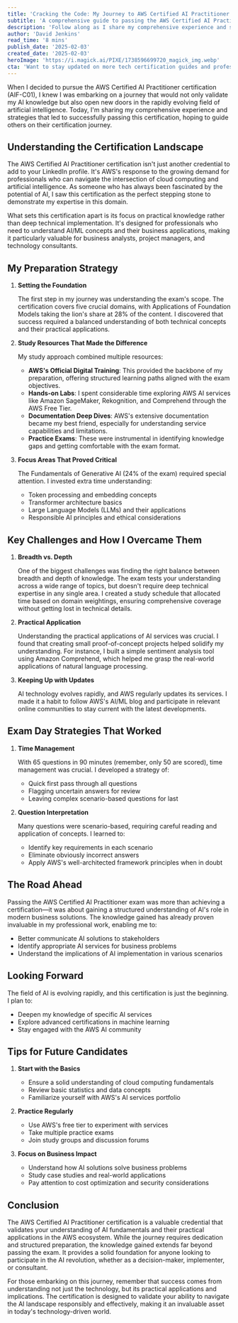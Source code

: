 ```yaml
---
title: 'Cracking the Code: My Journey to AWS Certified AI Practitioner Success'
subtitle: 'A comprehensive guide to passing the AWS Certified AI Practitioner exam'
description: 'Follow along as I share my comprehensive experience and strategies that led to successfully passing the AWS Certified AI Practitioner certification. From study resources and preparation strategies to exam day tips, this guide covers everything you need to know to ace the certification.'
author: 'David Jenkins'
read_time: '8 mins'
publish_date: '2025-02-03'
created_date: '2025-02-03'
heroImage: 'https://i.magick.ai/PIXE/1738596699720_magick_img.webp'
cta: 'Want to stay updated on more tech certification guides and professional development insights? Follow us on LinkedIn for regular updates and expert advice to advance your career in tech.'
---
```


When I decided to pursue the AWS Certified AI Practitioner certification (AIF-C01), I knew I was embarking on a journey that would not only validate my AI knowledge but also open new doors in the rapidly evolving field of artificial intelligence. Today, I'm sharing my comprehensive experience and strategies that led to successfully passing this certification, hoping to guide others on their certification journey.

## Understanding the Certification Landscape

The AWS Certified AI Practitioner certification isn't just another credential to add to your LinkedIn profile. It's AWS's response to the growing demand for professionals who can navigate the intersection of cloud computing and artificial intelligence. As someone who has always been fascinated by the potential of AI, I saw this certification as the perfect stepping stone to demonstrate my expertise in this domain.

What sets this certification apart is its focus on practical knowledge rather than deep technical implementation. It's designed for professionals who need to understand AI/ML concepts and their business applications, making it particularly valuable for business analysts, project managers, and technology consultants.

## My Preparation Strategy

1. **Setting the Foundation**

   The first step in my journey was understanding the exam's scope. The certification covers five crucial domains, with Applications of Foundation Models taking the lion's share at 28% of the content. I discovered that success required a balanced understanding of both technical concepts and their practical applications.
   
2. **Study Resources That Made the Difference**

   My study approach combined multiple resources:

   - **AWS's Official Digital Training**: This provided the backbone of my preparation, offering structured learning paths aligned with the exam objectives.
   - **Hands-on Labs**: I spent considerable time exploring AWS AI services like Amazon SageMaker, Rekognition, and Comprehend through the AWS Free Tier.
   - **Documentation Deep Dives**: AWS's extensive documentation became my best friend, especially for understanding service capabilities and limitations.
   - **Practice Exams**: These were instrumental in identifying knowledge gaps and getting comfortable with the exam format.

3. **Focus Areas That Proved Critical**

   The Fundamentals of Generative AI (24% of the exam) required special attention. I invested extra time understanding:
   - Token processing and embedding concepts
   - Transformer architecture basics
   - Large Language Models (LLMs) and their applications
   - Responsible AI principles and ethical considerations

## Key Challenges and How I Overcame Them

1. **Breadth vs. Depth**

   One of the biggest challenges was finding the right balance between breadth and depth of knowledge. The exam tests your understanding across a wide range of topics, but doesn't require deep technical expertise in any single area. I created a study schedule that allocated time based on domain weightings, ensuring comprehensive coverage without getting lost in technical details.

2. **Practical Application**

   Understanding the practical applications of AI services was crucial. I found that creating small proof-of-concept projects helped solidify my understanding. For instance, I built a simple sentiment analysis tool using Amazon Comprehend, which helped me grasp the real-world applications of natural language processing.

3. **Keeping Up with Updates**

   AI technology evolves rapidly, and AWS regularly updates its services. I made it a habit to follow AWS's AI/ML blog and participate in relevant online communities to stay current with the latest developments.

## Exam Day Strategies That Worked

1. **Time Management**

   With 65 questions in 90 minutes (remember, only 50 are scored), time management was crucial. I developed a strategy of:
   - Quick first pass through all questions
   - Flagging uncertain answers for review
   - Leaving complex scenario-based questions for last

2. **Question Interpretation**

   Many questions were scenario-based, requiring careful reading and application of concepts. I learned to:
   - Identify key requirements in each scenario
   - Eliminate obviously incorrect answers
   - Apply AWS's well-architected framework principles when in doubt

## The Road Ahead

Passing the AWS Certified AI Practitioner exam was more than achieving a certification—it was about gaining a structured understanding of AI's role in modern business solutions. The knowledge gained has already proven invaluable in my professional work, enabling me to:
- Better communicate AI solutions to stakeholders
- Identify appropriate AI services for business problems
- Understand the implications of AI implementation in various scenarios

## Looking Forward

The field of AI is evolving rapidly, and this certification is just the beginning. I plan to:
- Deepen my knowledge of specific AI services
- Explore advanced certifications in machine learning
- Stay engaged with the AWS AI community

## Tips for Future Candidates

1. **Start with the Basics**
   - Ensure a solid understanding of cloud computing fundamentals
   - Review basic statistics and data concepts
   - Familiarize yourself with AWS's AI services portfolio

2. **Practice Regularly**
   - Use AWS's free tier to experiment with services
   - Take multiple practice exams
   - Join study groups and discussion forums

3. **Focus on Business Impact**
   - Understand how AI solutions solve business problems
   - Study case studies and real-world applications
   - Pay attention to cost optimization and security considerations

## Conclusion

The AWS Certified AI Practitioner certification is a valuable credential that validates your understanding of AI fundamentals and their practical applications in the AWS ecosystem. While the journey requires dedication and structured preparation, the knowledge gained extends far beyond passing the exam. It provides a solid foundation for anyone looking to participate in the AI revolution, whether as a decision-maker, implementer, or consultant.

For those embarking on this journey, remember that success comes from understanding not just the technology, but its practical applications and implications. The certification is designed to validate your ability to navigate the AI landscape responsibly and effectively, making it an invaluable asset in today's technology-driven world.
